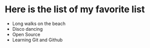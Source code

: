 # Here is the list of my favorite list
- Long walks on the beach
- Disco dancing
- Open Source
- Learning Git and Github
